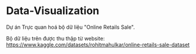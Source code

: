 # Data-Visualization
Dự án Trực quan hoá bộ dữ liệu "Online Retails Sale".

Bộ dữ liệu trên được thu thập từ website: https://www.kaggle.com/datasets/rohitmahulkar/online-retails-sale-dataset
